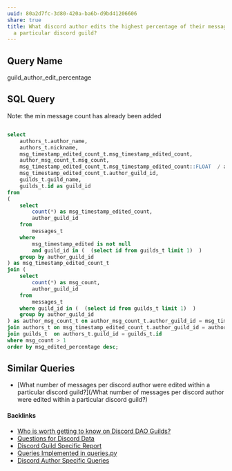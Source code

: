 ```yaml
---
uuid: 80a2d7fc-3d80-420a-ba6b-d9bd41206606
share: true
title: What discord author edits the highest percentage of their messages within
  a particular discord guild?
---
```

## Query Name

guild_author_edit_percentage

## SQL Query

Note: the min message count has already been added

``` SQL

select
	authors_t.author_name,
	authors_t.nickname,
	msg_timestamp_edited_count_t.msg_timestamp_edited_count,
	author_msg_count_t.msg_count,
	msg_timestamp_edited_count_t.msg_timestamp_edited_count::FLOAT  / author_msg_count_t.msg_count::FLOAT  * 100 as msg_edited_percentage,
	msg_timestamp_edited_count_t.author_guild_id,
	guilds_t.guild_name,
	guilds_t.id as guild_id
from
(
	select 
		count(*) as msg_timestamp_edited_count,
		author_guild_id
	from 
		messages_t
	where
		msg_timestamp_edited is not null
		and guild_id in (  (select id from guilds_t limit 1)  )
	group by author_guild_id
) as msg_timestamp_edited_count_t
join (
	select 
		count(*) as msg_count,
		author_guild_id
	from 
		messages_t
    where guild_id in (  (select id from guilds_t limit 1)  )
	group by author_guild_id
) as author_msg_count_t on author_msg_count_t.author_guild_id = msg_timestamp_edited_count_t.author_guild_id
join authors_t on msg_timestamp_edited_count_t.author_guild_id = authors_t.id
join guilds_t  on authors_t.guild_id = guilds_t.id
where msg_count > 1
order by msg_edited_percentage desc;

```


## Similar Queries

* [What number of messages per discord author were edited within a particular discord guild?](/What number of messages per discord author were edited within a particular discord guild?)

#### Backlinks

* [Who is worth getting to know on Discord DAO Guilds?](/315a04ff-5358-4d9f-840e-09c7ab7ea1a2)
* [Questions for Discord Data](/46abc67b-bbe7-4800-82f5-f08d4c457ef0)
* [Discord Guild Specific Report](/a41f63f6-9eaf-41bb-8e62-e47ffa29cb92)
* [Queries Implemented in queries.py](/3a44d50b-0280-42f8-8fa0-6c15d4ffe161)
* [Discord Author Specific Queries](/f6c57d06-6240-41fc-9174-7a6b18362030)